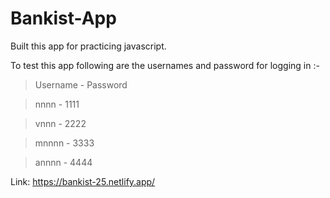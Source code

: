 # Bankist-App
Built this app for practicing javascript. 

To test this app following are the usernames and password for logging in :-
> Username - Password

> nnnn - 1111

> vnnn - 2222

> mnnnn - 3333

> annnn - 4444


Link: https://bankist-25.netlify.app/
